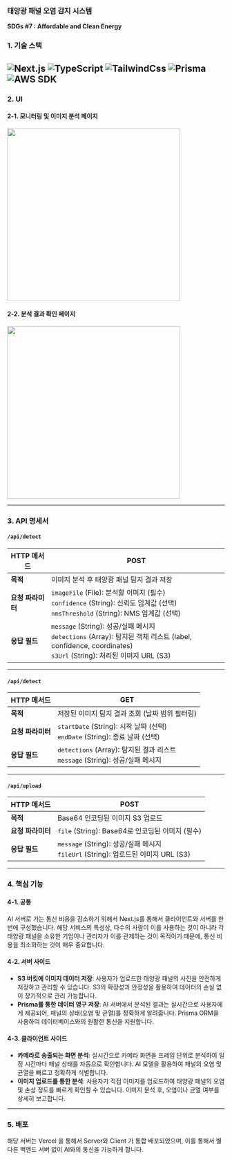 ### 태양광 패널 오염 감지 시스템

**SDGs #7 : Affordable and Clean Energy**

### 1. 기술 스택 

![Next.js](https://img.shields.io/badge/next%20js-000000?style=for-the-badge&logo=nextdotjs&logoColor=white)  ![TypeScript](https://img.shields.io/badge/TypeScript-007ACC?style=for-the-badge&logo=typescript&logoColor=white)  ![TailwindCss](https://img.shields.io/badge/Tailwind_CSS-38B2AC?style=for-the-badge&logo=tailwind-css&logoColor=white) ![Prisma](https://img.shields.io/badge/Prisma-3982CE?style=for-the-badge&logo=Prisma&logoColor=white)  ![AWS SDK](https://img.shields.io/badge/Amazon_AWS-FF9900?style=for-the-badge&logo=amazonaws&logoColor=white)
---
### 2. UI
#### 2-1. 모니터링 및 이미지 분석 페이지
<img width="400px" src="https://github.com/user-attachments/assets/3aa3f7d4-8241-481c-9fa3-5a5b89642168"/>

#### 2-2. 분석 결과 확인 페이지
<img width="400px" src="https://github.com/user-attachments/assets/6dfa3dd5-ac43-4bde-9ae0-c5403ac8a1bc"/>


---
### 3. API 명세서
#### `/api/detect`

| **HTTP 메서드** | **POST** |
|-----------------|----------|
| **목적** | 이미지 분석 후 태양광 패널 탐지 결과 저장 |
| **요청 파라미터** | `imageFile` (File): 분석할 이미지 (필수)<br> `confidence` (String): 신뢰도 임계값 (선택)<br> `nmsThreshold` (String): NMS 임계값 (선택) |
| **응답 필드** | `message` (String): 성공/실패 메시지<br> `detections` (Array): 탐지된 객체 리스트 (label, confidence, coordinates)<br> `s3Url` (String): 처리된 이미지 URL (S3) |

---

#### `/api/detect`

| **HTTP 메서드** | **GET** |
|-----------------|---------|
| **목적** | 저장된 이미지 탐지 결과 조회 (날짜 범위 필터링) |
| **요청 파라미터** | `startDate` (String): 시작 날짜 (선택)<br> `endDate` (String): 종료 날짜 (선택) |
| **응답 필드** | `detections` (Array): 탐지된 결과 리스트<br> `message` (String): 성공/실패 메시지 |

---

#### `/api/upload`

| **HTTP 메서드** | **POST** |
|-----------------|----------|
| **목적** | Base64 인코딩된 이미지 S3 업로드 |
| **요청 파라미터** | `file` (String): Base64로 인코딩된 이미지 (필수) |
| **응답 필드** | `message` (String): 성공/실패 메시지<br> `fileUrl` (String): 업로드된 이미지 URL (S3) |

---

### 4. 핵심 기능 

#### 4-1. 공통
AI 서버로 가는 통신 비용을 감소하기 위해서 Next.js를 통해서 클라이언트와 서버를 한번에 구성했습니다. 해당 서비스의 특성상, 다수의 사람이 이를 사용하는 것이 아니라 각 태양광 패널을 소유한 기업이나 관리자가 이를 관제하는 것이 목적이기 때문에, 통신 비용을 최소화하는 것이 매우 중요합니다.

#### 4-2. 서버 사이드
- **S3 버킷에 이미지 데이터 저장**: 사용자가 업로드한 태양광 패널의 사진을 안전하게 저장하고 관리할 수 있습니다. S3의 확장성과 안정성을 활용하여 데이터의 손실 없이 장기적으로 관리 가능합니다.
- **Prisma를 통한 데이터 영구 저장**: AI 서버에서 분석된 결과는 실시간으로 사용자에게 제공되어, 패널의 상태(오염 및 균열)를 정확하게 알려줍니다. Prisma ORM을 사용하여 데이터베이스와의 원활한 통신을 지원합니다.

#### 4-3. 클라이언트 사이드
- **카메라로 송출되는 화면 분석**: 실시간으로 카메라 화면을 프레임 단위로 분석하여 일정 시간마다 패널 상태를 자동으로 확인합니다. AI 모델을 활용하여 패널의 오염 및 균열을 빠르고 정확하게 식별합니다.
- **이미지 업로드를 통한 분석**: 사용자가 직접 이미지를 업로드하여 태양광 패널의 오염 및 손상 정도를 빠르게 확인할 수 있습니다. 이미지 분석 후, 오염이나 균열 여부를 상세히 보고합니다.

---

### 5. 배포
해당 서버는 Vercel 을 통해서 Server와 Client 가 통합 배포되었으며, 이를 통해서 별다른 백엔드 서버 없이 AI와의 통신을 가능하게 합니다.
